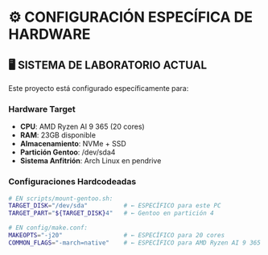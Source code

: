 # ⚙️ CONFIGURACIÓN ESPECÍFICA DE HARDWARE

## 🖥️ **SISTEMA DE LABORATORIO ACTUAL**

Este proyecto está configurado específicamente para:

### **Hardware Target**
- **CPU**: AMD Ryzen AI 9 365 (20 cores)
- **RAM**: 23GB disponible
- **Almacenamiento**: NVMe + SSD
- **Partición Gentoo**: /dev/sda4
- **Sistema Anfitrión**: Arch Linux en pendrive

### **Configuraciones Hardcodeadas**
```bash
# EN scripts/mount-gentoo.sh:
TARGET_DISK="/dev/sda"          # ← ESPECÍFICO para este PC
TARGET_PART="${TARGET_DISK}4"   # ← Gentoo en partición 4

# EN config/make.conf:
MAKEOPTS="-j20"                 # ← ESPECÍFICO para 20 cores
COMMON_FLAGS="-march=native"    # ← ESPECÍFICO para AMD Ryzen AI 9 365
